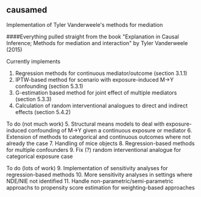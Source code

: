 ## causamed
Implementation of Tyler Vanderweele's methods for mediation

####Everything pulled straight from the book "Explanation in Causal Inference; Methods for mediation and interaction" by Tyler Vanderweele (2015)

Currently implements
1. Regression methods for continuous mediator/outcome (section 3.1.1) <br>
2. IPTW-based method for scenario with exposure-induced M->Y confounding (section 5.3.1) <br>
3. G-estimation based method for joint effect of multiple mediators (section 5.3.3) <br>
4. Calculation of random interventional analogues to direct and indirect effects (section 5.4.2)

To do (not much work)
5. Structural means models to deal with exposure-induced confounding of M->Y given a continuous exposure or mediator
6. Extension of methods to categorical and continuous outcomes where not already the case
7. Handling of mice objects
8. Regression-based methods for multiple confounders
9. Fix (?) random interventional analogue for categorical exposure case

To do (lots of work)
9. Implementation of sensitivity analyses for regression-based methods
10. More sensitivity analyses in settings where NDE/NIE not identified
11. Handle non-parametric/semi-parametric approachs to propensity score estimation for weighting-based approaches
